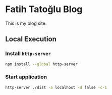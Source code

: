# Fatih Tatoğlu Blog

This is my blog site.

## Local Execution

### Install `http-server`

```bash
npm install --global http-server
```

### Start application

```bash
http-server ./dist -a localhost -d false -c-1
```

